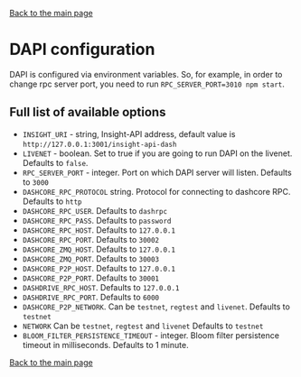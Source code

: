[Back to the main page](/README.md) 

# DAPI configuration

DAPI is configured via environment variables. So, for example, in order to change rpc server port, you need to run `RPC_SERVER_PORT=3010 npm start`.

## Full list of available options

* `INSIGHT_URI` - string, Insight-API address, default value is `http://127.0.0.1:3001/insight-api-dash`
* `LIVENET` - boolean. Set to true if you are going to run DAPI on the livenet. Defaults to `false`.
* `RPC_SERVER_PORT` - integer. Port on which DAPI server will listen. Defaults to `3000`
* `DASHCORE_RPC_PROTOCOL` string. Protocol for connecting to dashcore RPC. Defaults to `http`
* `DASHCORE_RPC_USER`. Defaults to `dashrpc`
* `DASHCORE_RPC_PASS`. Defaults to `password`
* `DASHCORE_RPC_HOST`. Defaults to `127.0.0.1`
* `DASHCORE_RPC_PORT`. Defaults to `30002`
* `DASHCORE_ZMQ_HOST`. Defaults to `127.0.0.1`
* `DASHCORE_ZMQ_PORT`. Defaults to `30003`
* `DASHCORE_P2P_HOST`. Defaults to `127.0.0.1`
* `DASHCORE_P2P_PORT`. Defaults to `30001`
* `DASHDRIVE_RPC_HOST`. Defaults to `127.0.0.1`
* `DASHDRIVE_RPC_PORT`. Defaults to `6000`
* `DASHCORE_P2P_NETWORK`. Can be `testnet`, `regtest` and `livenet`. Defaults to `testnet` 
* `NETWORK` Can be `testnet`, `regtest` and `livenet` Defaults to `testnet`
* `BLOOM_FILTER_PERSISTENCE_TIMEOUT` - integer. Bloom filter persistence timeout in milliseconds. Defaults to 1 minute.

[Back to the main page](/README.md) 
